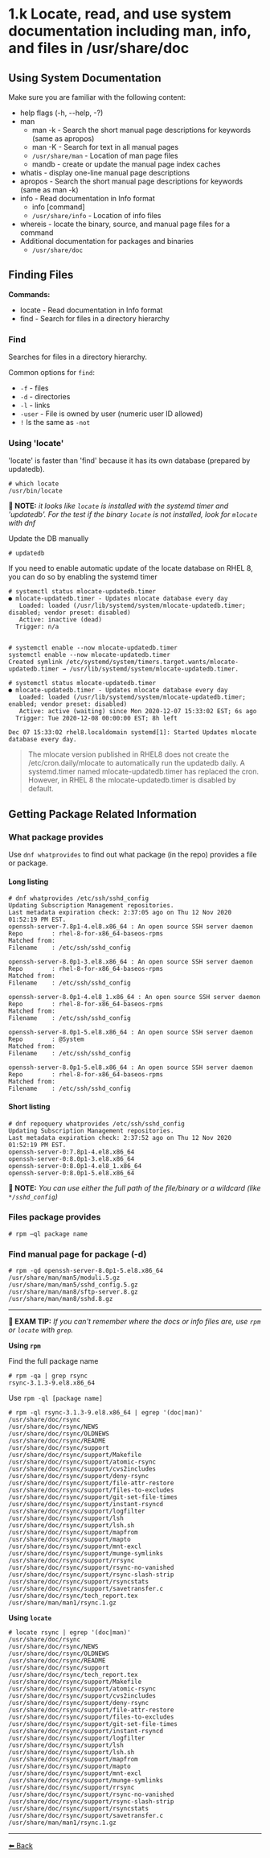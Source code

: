 1.k Locate, read, and use system documentation including man, info, and files in /usr/share/doc
===

## Using System Documentation

Make sure you are familiar with the following content:

+ help flags (-h, --help, -?)
+ man
  + man -k - Search the short manual page descriptions for keywords (same as apropos)
  + man -K - Search for text in all manual pages
  + `/usr/share/man` - Location of man page files
  + mandb - create or update the manual page index caches
+ whatis - display one-line manual page descriptions
+ apropos - Search the short manual page descriptions for keywords (same as man -k)
+ info - Read documentation in Info format
  + info [command]
  + `/usr/share/info` - Location of info files
+ whereis - locate the binary, source, and manual page files for a command
+ Additional documentation for packages and binaries
  + `/usr/share/doc`

## Finding Files

**Commands:**
+ locate - Read documentation in Info format
+ find - Search for files in a directory hierarchy

### Find

Searches for files in a directory hierarchy.

Common options for `find`:
+ `-f` - files
+ `-d` - directories
+ `-l` - links
+ `-user` - File is owned by user (numeric user ID allowed)
+ `!` Is the same as `-not`


### Using 'locate'

'locate' is faster than 'find' because it has its own database (prepared by updatedb).

    # which locate
    /usr/bin/locate


**📝 NOTE:** *it looks like `locate` is installed with the systemd timer and 'updatedb'. For the test if the binary `locate` is not installed, look for `mlocate` with dnf*

Update the DB manually

    # updatedb

If you need to enable automatic update of the locate database on RHEL 8, you can do so by enabling the systemd timer

    # systemctl status mlocate-updatedb.timer  
    ● mlocate-updatedb.timer - Updates mlocate database every day
       Loaded: loaded (/usr/lib/systemd/system/mlocate-updatedb.timer; disabled; vendor preset: disabled)
       Active: inactive (dead)
      Trigger: n/a


    # systemctl enable --now mlocate-updatedb.timer  
    systemctl enable --now mlocate-updatedb.timer
    Created symlink /etc/systemd/system/timers.target.wants/mlocate-updatedb.timer → /usr/lib/systemd/system/mlocate-updatedb.timer.

    # systemctl status mlocate-updatedb.timer
    ● mlocate-updatedb.timer - Updates mlocate database every day
       Loaded: loaded (/usr/lib/systemd/system/mlocate-updatedb.timer; enabled; vendor preset: disabled)
       Active: active (waiting) since Mon 2020-12-07 15:33:02 EST; 6s ago
      Trigger: Tue 2020-12-08 00:00:00 EST; 8h left

    Dec 07 15:33:02 rhel8.localdomain systemd[1]: Started Updates mlocate database every day.

> The mlocate version published in RHEL8 does not create the /etc/cron.daily/mlocate to automatically run the updatedb daily. A systemd.timer named mlocate-updatedb.timer has replaced the cron. However, in RHEL 8 the mlocate-updatedb.timer is disabled by default.


Getting Package Related Information
---

### What package provides

Use `dnf whatprovides` to find out what package (in the repo) provides a file or package.  

#### Long listing

    # dnf whatprovides /etc/ssh/sshd_config
    Updating Subscription Management repositories.
    Last metadata expiration check: 2:37:05 ago on Thu 12 Nov 2020 01:52:19 PM EST.
    openssh-server-7.8p1-4.el8.x86_64 : An open source SSH server daemon
    Repo        : rhel-8-for-x86_64-baseos-rpms
    Matched from:
    Filename    : /etc/ssh/sshd_config

    openssh-server-8.0p1-3.el8.x86_64 : An open source SSH server daemon
    Repo        : rhel-8-for-x86_64-baseos-rpms
    Matched from:
    Filename    : /etc/ssh/sshd_config

    openssh-server-8.0p1-4.el8_1.x86_64 : An open source SSH server daemon
    Repo        : rhel-8-for-x86_64-baseos-rpms
    Matched from:
    Filename    : /etc/ssh/sshd_config

    openssh-server-8.0p1-5.el8.x86_64 : An open source SSH server daemon
    Repo        : @System
    Matched from:
    Filename    : /etc/ssh/sshd_config

    openssh-server-8.0p1-5.el8.x86_64 : An open source SSH server daemon
    Repo        : rhel-8-for-x86_64-baseos-rpms
    Matched from:
    Filename    : /etc/ssh/sshd_config

#### Short listing

    # dnf repoquery whatprovides /etc/ssh/sshd_config
    Updating Subscription Management repositories.
    Last metadata expiration check: 2:37:52 ago on Thu 12 Nov 2020 01:52:19 PM EST.
    openssh-server-0:7.8p1-4.el8.x86_64
    openssh-server-0:8.0p1-3.el8.x86_64
    openssh-server-0:8.0p1-4.el8_1.x86_64
    openssh-server-0:8.0p1-5.el8.x86_64

**📝 NOTE:** *You can use either the full path of the file/binary or a wildcard (like `*/sshd_config`)*

### Files package provides

    # rpm –ql package name

### Find manual page for package (-d)

    # rpm -qd openssh-server-8.0p1-5.el8.x86_64
    /usr/share/man/man5/moduli.5.gz
    /usr/share/man/man5/sshd_config.5.gz
    /usr/share/man/man8/sftp-server.8.gz
    /usr/share/man/man8/sshd.8.gz

---

**📌 EXAM TIP:** _If you can't remember where the docs or info files are, use `rpm` or `locate` with `grep`._

**Using `rpm`**

Find the full package name

    # rpm -qa | grep rsync
    rsync-3.1.3-9.el8.x86_64

Use `rpm -ql [package name]`

    # rpm -ql rsync-3.1.3-9.el8.x86_64 | egrep '(doc|man)'
    /usr/share/doc/rsync
    /usr/share/doc/rsync/NEWS
    /usr/share/doc/rsync/OLDNEWS
    /usr/share/doc/rsync/README
    /usr/share/doc/rsync/support
    /usr/share/doc/rsync/support/Makefile
    /usr/share/doc/rsync/support/atomic-rsync
    /usr/share/doc/rsync/support/cvs2includes
    /usr/share/doc/rsync/support/deny-rsync
    /usr/share/doc/rsync/support/file-attr-restore
    /usr/share/doc/rsync/support/files-to-excludes
    /usr/share/doc/rsync/support/git-set-file-times
    /usr/share/doc/rsync/support/instant-rsyncd
    /usr/share/doc/rsync/support/logfilter
    /usr/share/doc/rsync/support/lsh
    /usr/share/doc/rsync/support/lsh.sh
    /usr/share/doc/rsync/support/mapfrom
    /usr/share/doc/rsync/support/mapto
    /usr/share/doc/rsync/support/mnt-excl
    /usr/share/doc/rsync/support/munge-symlinks
    /usr/share/doc/rsync/support/rrsync
    /usr/share/doc/rsync/support/rsync-no-vanished
    /usr/share/doc/rsync/support/rsync-slash-strip
    /usr/share/doc/rsync/support/rsyncstats
    /usr/share/doc/rsync/support/savetransfer.c
    /usr/share/doc/rsync/tech_report.tex
    /usr/share/man/man1/rsync.1.gz


**Using `locate`**

    # locate rsync | egrep '(doc|man)'
    /usr/share/doc/rsync
    /usr/share/doc/rsync/NEWS
    /usr/share/doc/rsync/OLDNEWS
    /usr/share/doc/rsync/README
    /usr/share/doc/rsync/support
    /usr/share/doc/rsync/tech_report.tex
    /usr/share/doc/rsync/support/Makefile
    /usr/share/doc/rsync/support/atomic-rsync
    /usr/share/doc/rsync/support/cvs2includes
    /usr/share/doc/rsync/support/deny-rsync
    /usr/share/doc/rsync/support/file-attr-restore
    /usr/share/doc/rsync/support/files-to-excludes
    /usr/share/doc/rsync/support/git-set-file-times
    /usr/share/doc/rsync/support/instant-rsyncd
    /usr/share/doc/rsync/support/logfilter
    /usr/share/doc/rsync/support/lsh
    /usr/share/doc/rsync/support/lsh.sh
    /usr/share/doc/rsync/support/mapfrom
    /usr/share/doc/rsync/support/mapto
    /usr/share/doc/rsync/support/mnt-excl
    /usr/share/doc/rsync/support/munge-symlinks
    /usr/share/doc/rsync/support/rrsync
    /usr/share/doc/rsync/support/rsync-no-vanished
    /usr/share/doc/rsync/support/rsync-slash-strip
    /usr/share/doc/rsync/support/rsyncstats
    /usr/share/doc/rsync/support/savetransfer.c
    /usr/share/man/man1/rsync.1.gz

---
[⬅️ Back](1-Understand-and-use-essential-tools.md)
